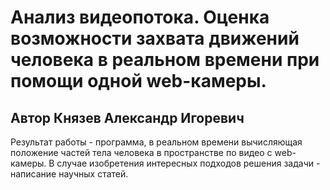 # Анализ видеопотока. Оценка возможности захвата движений человека в реальном времени при помощи одной web-камеры.
## Автор Князев Александр Игоревич

Результат работы - программа, в реальном времени вычисляющая положение частей тела человека в пространстве по видео с web-камеры.
В случае изобретения интересных подходов решения задачи - написание научных статей.
